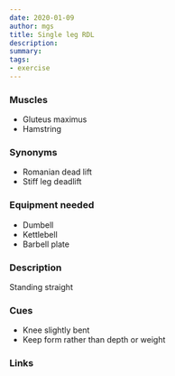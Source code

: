 ```yaml
---
date: 2020-01-09
author: mgs
title: Single leg RDL
description: 
summary: 
tags: 
- exercise
---
```

### Muscles
- Gluteus maximus
- Hamstring
### Synonyms
-	Romanian dead lift
-	Stiff leg deadlift
### Equipment needed
- Dumbell
- Kettlebell
- Barbell plate
### Description
Standing straight
### Cues
-	Knee slightly bent
-	Keep form rather than depth or weight
### Links

<!--stackedit_data:
eyJoaXN0b3J5IjpbLTEyOTgwODcyOTldfQ==
-->